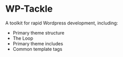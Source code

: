 # WP-Tackle

A toolkit for rapid Wordpress development, including:

* Primary theme structure
* The Loop
* Primary theme includes
* Common template tags